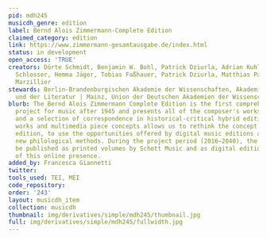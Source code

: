 ```yaml
---
pid: mdh245
musicdh_genre: edition
label: Bernd Alois Zimmermann-Complete Edition
claimed_category: edition
link: https://www.zimmermann-gesamtausgabe.de/index.html
status: in development
open_access: 'TRUE'
creators: Dörte Schmidt, Benjamin W. Bohl, Patrick Dziurla, Adrian Kuhl, Katharina
  Schlosser, Hemma Jäger, Tobias Faßhauer, Patrick Dziurla, Matthias Pasdzierny, Felix
  Marzillier
stewards: Berlin-Brandenburgischen Akademie der Wissenschaften, Akademie der Wissenschaften
  und der Literatur | Mainz, Union der Deutschen Akademien der Wissenschaften
blurb: The Bernd Alois Zimmermann Complete Edition is the first comprehensive edition
  project for music after 1945 and presents all of the composer's works, writings
  and a selection of correspondence in historical-critical hybrid editions. Interweaving
  works and multimedia piece concepts allows us to rethink the concept of the complete
  edition, to use the opportunities offered by digital music editions and to develop
  new philological methods. During the project period (2016–2040), the editions will
  be published as printed volumes by Schott Music and as digital editions as part
  of this online presence.
added_by: Francesca Giannetti
twitter: 
tools_used: TEI, MEI
code_repository: 
order: '243'
layout: musicdh_item
collection: musicdh
thumbnail: img/derivatives/simple/mdh245/thumbnail.jpg
full: img/derivatives/simple/mdh245/fullwidth.jpg
---
```

